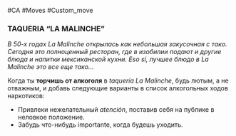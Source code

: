 #CA #Moves #Custom_move

### TAQUERIA “LA MALINCHE”
*В 50-х годах La Malinche открылась как небольшая закусочная с тако. Сегодня это полноценный ресторан, где в изобилии подают и другие блюда и напитки мексиканской кухни. Eso sí, лучшее блюдо в La Malinche это все еще тако...*

Когда ты **торчишь от алкоголя** в *taquería La Malinche*, будь лютым, а не отважным, и добавь следующие варианты в список алкогольных ходов наркотиков: 
-  Привлеки нежелательный *atención*, поставив себя на публике в неловкое положение. 
-  Забудь что-нибудь importante, когда будешь уходить.
